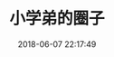 ---
title: 小学弟的圈子
date: 2018-06-07 22:17:49
type: "link"
comments: false
# top_img: https://gimg2.baidu.com/image_search/src=http%3A%2F%2Finews.gtimg.com%2Fnewsapp_match%2F0%2F11828562230%2F0.jpg&refer=http%3A%2F%2Finews.gtimg.com&app=2002&size=f9999,10000&q=a80&n=0&g=0n&fmt=jpeg?sec=1621216841&t=11c73cfd06b1267fa84257f430ae45d5
---